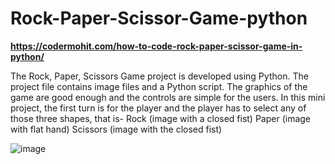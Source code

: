 # Rock-Paper-Scissor-Game-python

**https://codermohit.com/how-to-code-rock-paper-scissor-game-in-python/**

The Rock, Paper, Scissors Game project is developed using Python.  The project file contains image files and a Python script.  The graphics of the game are good enough and the controls are simple for the users. In this mini project, the first turn is for the player and the player has to select any of those three shapes, that is-  Rock (image with a closed fist) Paper (image with flat hand) Scissors (image with the closed fist)

![image](https://user-images.githubusercontent.com/73032070/127990468-3995ef67-a144-4825-bcb0-2ce1dce2aa4f.png)
